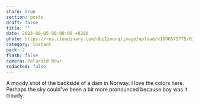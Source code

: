 ```yaml
---
share: true
section: posts
draft: false
title: ""
date: 2023-08-05 00:00:00 +0200
photo: https://res.cloudinary.com/dbi2zounq/image/upload/v1696575775/015_w6arpq.jpg
category: instant
pack: 2
flash: false
camera: Polaroid Now+
redacted: false
---
```


A moody shot of the backside of a dam in Norway. I love the colors here. Perhaps the sky could've been a bit more pronounced because boy was it cloudy. 